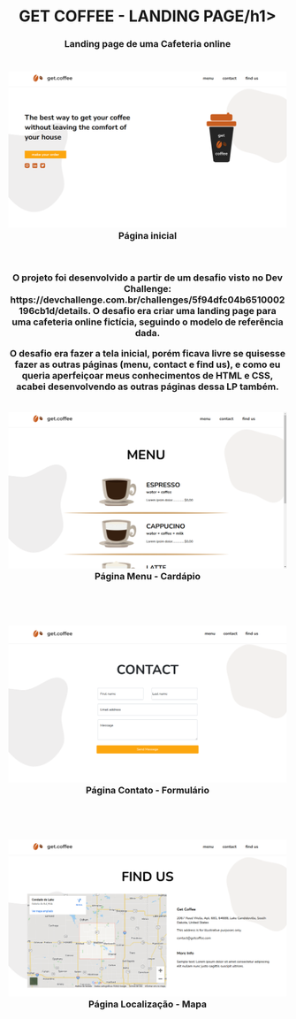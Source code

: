 <h1 align="center">GET COFFEE - LANDING PAGE/h1>
<h3 align="center">Landing page de uma Cafeteria online
<br>
<br>
<br>
<img alt="getcoffee-home" src="./design/getcoffee-1.png">
<legend>Página inicial</legend>
<br>
<br>
<p>O projeto foi desenvolvido a partir de um desafio visto no Dev Challenge: https://devchallenge.com.br/challenges/5f94dfc04b6510002196cb1d/details. O desafio era criar uma landing page para uma cafeteria online fictícia, seguindo o modelo de referência dada.</p>
<p>O desafio era fazer a tela inicial, porém ficava livre se quisesse fazer as outras páginas (menu, contact e find us), e como eu queria aperfeiçoar meus conhecimentos de HTML e CSS, acabei desenvolvendo as outras páginas dessa LP também.</p>
<br>
<img alt="getcoffee-menu" src="./design/getcoffee-2.png">
  <legend>Página Menu - Cardápio  </legend>
<br>
<br>
<br>
<br>
<img alt="getcoffee-contact" src="./design/getcoffee-3.png">
  <legend>Página Contato - Formulário  </legend>
<br>
<br>
<br>
<br>
<img alt="getcoffee-contact" src="./design/getcoffee-4.png">
  <legend>Página Localização - Mapa  </legend>
<br>
<br>
<br>
<br>
